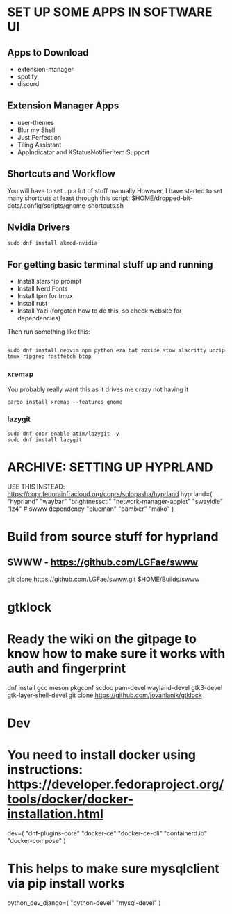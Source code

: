 # SET UP SOME APPS IN SOFTWARE UI

## Apps to Download

- extension-manager
- spotify
- discord

## Extension Manager Apps

- user-themes
- Blur my Shell
- Just Perfection
- Tiling Assistant
- AppIndicator and KStatusNotifierItem Support

## Shortcuts and Workflow

You will have to set up a lot of stuff manually
However, I have started to set many shortcuts at least through this script: $HOME/dropped-bit-dots/.config/scripts/gnome-shortcuts.sh

## Nvidia Drivers

`sudo dnf install akmod-nvidia`

## For getting basic terminal stuff up and running

- Install starship prompt
- Install Nerd Fonts
- Install tpm for tmux
- Install rust
- Install Yazi (forgoten how to do this, so check website for dependencies)

Then run something like this:

```

sudo dnf install neovim npm python eza bat zoxide stow alacritty unzip tmux ripgrep fastfetch btop
```

### xremap

You probably really want this as it drives me crazy not having it

```
cargo install xremap --features gnome
```

### lazygit

```
sudo dnf copr enable atim/lazygit -y
sudo dnf install lazygit
```

# ARCHIVE: SETTING UP HYPRLAND

USE THIS INSTEAD: https://copr.fedorainfracloud.org/coprs/solopasha/hyprland
hyprland=(
"hyprland"
"waybar"
"brightnessctl"
"network-manager-applet"
"swayidle"
"lz4" # swww dependency
"blueman"
"pamixer"
"mako"
)

# Build from source stuff for hyprland

## SWWW - https://github.com/LGFae/swww

git clone https://github.com/LGFae/swww.git $HOME/Builds/swww

# gtklock

# Ready the wiki on the gitpage to know how to make sure it works with auth and fingerprint

dnf install gcc meson pkgconf scdoc pam-devel wayland-devel gtk3-devel gtk-layer-shell-devel
git clone https://github.com/jovanlanik/gtklock

# Dev

# You need to install docker using instructions: https://developer.fedoraproject.org/tools/docker/docker-installation.html

dev=(
"dnf-plugins-core"
"docker-ce"
"docker-ce-cli"
"containerd.io"
"docker-compose"
)

# This helps to make sure mysqlclient via pip install works

python_dev_django=(
"python-devel"
"mysql-devel"
)
